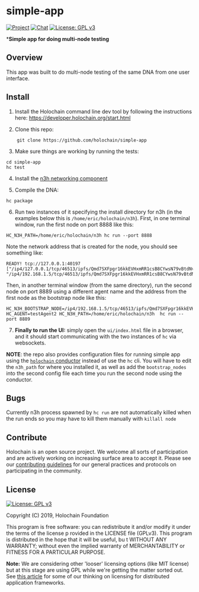 # simple-app

[![Project](https://img.shields.io/badge/project-holochain-blue.svg?style=flat-square)](http://holochain.org/)
[![Chat](https://img.shields.io/badge/chat-chat%2eholochain%2enet-blue.svg?style=flat-square)](https://chat.holochain.net)
[![License: GPL v3](https://img.shields.io/badge/License-GPL%20v3-blue.svg)](http://www.gnu.org/licenses/gpl-3.0)

***Simple app for doing multi-node testing**

## Overview

This app was built to do multi-node testing of the same DNA from one user interface.

## Install

1. Install the Holochain command line dev tool by following the instructions here: https://developer.holochain.org/start.html

2. Clone this repo:
```shell
    git clone https://github.com/holochain/simple-app
```

3. Make sure things are working by running the tests:

```shell
cd simple-app
hc test
```

4. Install the [n3h networking component](https://github.com/holochain/n3h)

5. Compile the DNA:

```shell
hc package
```

6. Run two instances of it specifying the install directory for n3h (in the examples below this is `/home/eric/holochain/n3h`). First, in one terminal window, run the first node on port 8888 like this:

```shell
HC_N3H_PATH=/home/eric/holochain/n3h hc run --port 8888
```
Note the network address that is created for the node, you should see something like:

``` shell
READY! tcp://127.0.0.1:40197 ["/ip4/127.0.0.1/tcp/46513/ipfs/Qmd7SXFpgr16kkEVHxmRR1csB8CYwsN79vBtdNvmKQBBwi", "/ip4/192.168.1.5/tcp/46513/ipfs/Qmd7SXFpgr16kkEVHxmRR1csB8CYwsN79vBtdNvmKQBBwi"]
```

Then, in another terminal window (from the same directory), run the second node on port 8889 using a different agent name and the address from the first node as the bootstrap node like this:
```shell
HC_N3H_BOOTSTRAP_NODE=/ip4/192.168.1.5/tcp/46513/ipfs/Qmd7SXFpgr16kkEVHxmRR1csB8CYwsN79vBtdNvmKQBBwi HC_AGENT=testAgent2 HC_N3H_PATH=/home/eric/holochain/n3h  hc run --port 8889
```

7. **Finally to run the UI:** simply open the `ui/index.html` file in a browser, and it should start communicating with the two instances of `hc` via websockets.

**NOTE**: the repo also provides configuration files for running simple app using the [`holochain` conductor](https://github.com/holochain/holochain-rust/tree/develop/conductor) instead of use the `hc` cli.  You will have to edit the `n3h_path` for where you installed it, as well as add the `bootstrap_nodes` into the second config file each time you run the second node using the conductor.

## Bugs
Currently n3h process spawned by `hc run` are not automatically killed when the run ends so you may have to kill them manually with `killall node`

## Contribute
Holochain is an open source project.  We welcome all sorts of participation and are actively working on increasing surface area to accept it.  Please see our [contributing guidelines](https://github.com/holochain/org/blob/master/CONTRIBUTING.md) for our general practices and protocols on participating in the community.

## License
[![License: GPL v3](https://img.shields.io/badge/License-GPL%20v3-blue.svg)](http://www.gnu.org/licenses/gpl-3.0)

Copyright (C) 2019, Holochain Foundation

This program is free software: you can redistribute it and/or modify it under the terms of the license p
rovided in the LICENSE file (GPLv3).  This program is distributed in the hope that it will be useful, bu
t WITHOUT ANY WARRANTY; without even the implied warranty of MERCHANTABILITY or FITNESS FOR A PARTICULAR
 PURPOSE.

**Note:** We are considering other 'looser' licensing options (like MIT license) but at this stage are using GPL while we're getting the matter sorted out.  See [this article](https://medium.com/holochain/licensing-needs-for-truly-p2p-software-a3e0fa42be6c) for some of our thinking on licensing for distributed application frameworks.
